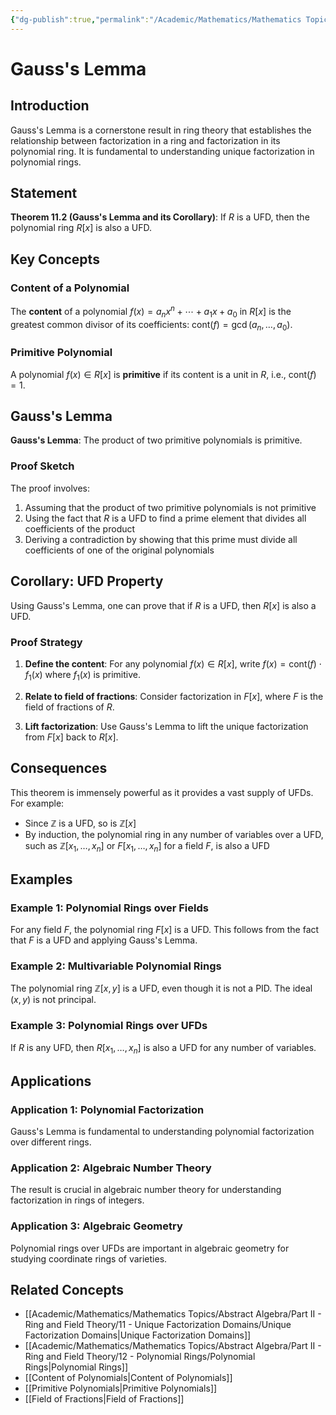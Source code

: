 ```yaml
---
{"dg-publish":true,"permalink":"/Academic/Mathematics/Mathematics Topics/Abstract Algebra/Part II - Ring and Field Theory/11 - Unique Factorization Domains/Gauss's Lemma/"}
---
```



# Gauss's Lemma

## Introduction

Gauss's Lemma is a cornerstone result in ring theory that establishes the relationship between factorization in a ring and factorization in its polynomial ring. It is fundamental to understanding unique factorization in polynomial rings.

## Statement

**Theorem 11.2 (Gauss's Lemma and its Corollary)**: If $R$ is a UFD, then the polynomial ring $R[x]$ is also a UFD.

## Key Concepts

### Content of a Polynomial

The **content** of a polynomial $f(x) = a_n x^n + \cdots + a_1 x + a_0$ in $R[x]$ is the greatest common divisor of its coefficients: $\text{cont}(f) = \gcd(a_n, \ldots, a_0)$.

### Primitive Polynomial

A polynomial $f(x) \in R[x]$ is **primitive** if its content is a unit in $R$, i.e., $\text{cont}(f) = 1$.

## Gauss's Lemma

**Gauss's Lemma**: The product of two primitive polynomials is primitive.

### Proof Sketch

The proof involves:
1. Assuming that the product of two primitive polynomials is not primitive
2. Using the fact that $R$ is a UFD to find a prime element that divides all coefficients of the product
3. Deriving a contradiction by showing that this prime must divide all coefficients of one of the original polynomials

## Corollary: UFD Property

Using Gauss's Lemma, one can prove that if $R$ is a UFD, then $R[x]$ is also a UFD.

### Proof Strategy

1. **Define the content**: For any polynomial $f(x) \in R[x]$, write $f(x) = \text{cont}(f) \cdot f_1(x)$ where $f_1(x)$ is primitive.

2. **Relate to field of fractions**: Consider factorization in $F[x]$, where $F$ is the field of fractions of $R$.

3. **Lift factorization**: Use Gauss's Lemma to lift the unique factorization from $F[x]$ back to $R[x]$.

## Consequences

This theorem is immensely powerful as it provides a vast supply of UFDs. For example:
- Since $\mathbb{Z}$ is a UFD, so is $\mathbb{Z}[x]$
- By induction, the polynomial ring in any number of variables over a UFD, such as $\mathbb{Z}[x_1, \ldots, x_n]$ or $F[x_1, \ldots, x_n]$ for a field $F$, is also a UFD

## Examples

### Example 1: Polynomial Rings over Fields

For any field $F$, the polynomial ring $F[x]$ is a UFD. This follows from the fact that $F$ is a UFD and applying Gauss's Lemma.

### Example 2: Multivariable Polynomial Rings

The polynomial ring $\mathbb{Z}[x, y]$ is a UFD, even though it is not a PID. The ideal $(x, y)$ is not principal.

### Example 3: Polynomial Rings over UFDs

If $R$ is any UFD, then $R[x_1, \ldots, x_n]$ is also a UFD for any number of variables.

## Applications

### Application 1: Polynomial Factorization

Gauss's Lemma is fundamental to understanding polynomial factorization over different rings.

### Application 2: Algebraic Number Theory

The result is crucial in algebraic number theory for understanding factorization in rings of integers.

### Application 3: Algebraic Geometry

Polynomial rings over UFDs are important in algebraic geometry for studying coordinate rings of varieties.

## Related Concepts

- [[Academic/Mathematics/Mathematics Topics/Abstract Algebra/Part II - Ring and Field Theory/11 - Unique Factorization Domains/Unique Factorization Domains\|Unique Factorization Domains]]
- [[Academic/Mathematics/Mathematics Topics/Abstract Algebra/Part II - Ring and Field Theory/12 - Polynomial Rings/Polynomial Rings\|Polynomial Rings]]
- [[Content of Polynomials\|Content of Polynomials]]
- [[Primitive Polynomials\|Primitive Polynomials]]
- [[Field of Fractions\|Field of Fractions]] 